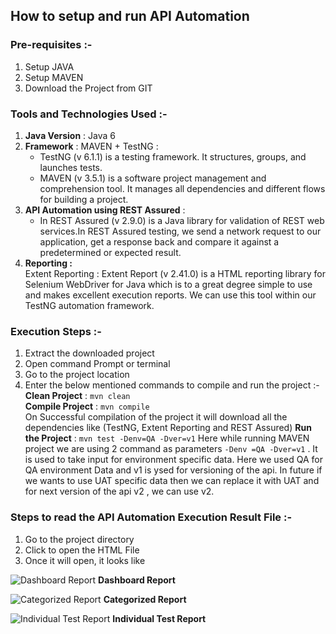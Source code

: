 ## How to setup and run API Automation

### Pre-requisites :-  
  1. Setup JAVA
  2. Setup MAVEN
  3. Download the Project from GIT

### Tools and Technologies Used :-
  1. **Java Version** : Java 6
  2. **Framework** : MAVEN + TestNG :  
     - TestNG (v 6.1.1) is a testing framework. It structures, groups, and launches tests.  
     - MAVEN (v 3.5.1) is a software project management and comprehension tool. It manages all dependencies and different flows for building a project.
  4. **API Automation using REST Assured** :  
  	  - In REST Assured (v 2.9.0)  is a Java library for validation of REST web services.In REST Assured testing, we send a network request to our application, get a response back and compare it against a predetermined or expected result.
  5. **Reporting :**  
  Extent Reporting : Extent Report (v 2.41.0) is a HTML reporting library for Selenium WebDriver for Java which is to a great degree simple to use and makes excellent execution reports. We can use this tool within our TestNG automation framework. 

### Execution Steps :-
1. Extract the downloaded project
2. Open command Prompt or terminal
3. Go to the project location
4. Enter the below mentioned commands to compile and run the project :-  
	**Clean Project** : ``mvn clean``  
	**Compile Project** : ``mvn compile``  
	On Successful compilation of the project it will download all the dependencies like (TestNG, Extent Reporting and REST Assured)
	**Run the Project** : ``mvn test -Denv=QA -Dver=v1``
	Here while running MAVEN project we are using 2 command as parameters ``-Denv =QA -Dver=v1`` . It is used to take input for environment specific data. Here we used QA for QA environment Data and v1 is ysed for versioning of the api. In future if we wants to use UAT specific data then we can replace it with UAT and for next version of the api v2 , we can use v2. 
	

### Steps to read the API Automation Execution Result File :-
1. Go to the project directory
2. Click to open the HTML File
3. Once it will open, it looks like 
			
![Dashboard Report](Resources/Dashboard_Report.png)
             **Dashboard Report**

![Categorized Report](Resources/Categorized_Report.png)
             **Categorized Report**

![Individual Test Report](Resources/Individual_Test_Report.png)
			 **Individual Test Report**
